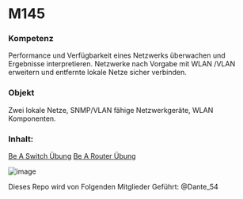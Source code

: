 # M145
### Kompetenz
Performance und Verfügbarkeit eines Netzwerks überwachen und Ergebnisse interpretieren. Netzwerke nach Vorgabe mit WLAN /VLAN erweitern und entfernte lokale Netze sicher verbinden.

### Objekt
Zwei lokale Netze, SNMP/VLAN fähige Netzwerkgeräte, WLAN Komponenten.

### Inhalt: 
[Be A Switch Übung](/BeASwitch-Übung.md)
[Be A Router Übung](/BeARouter-Übung.md)

![image](https://github.com/user-attachments/assets/e11eba83-39d5-4a1d-b04d-9fda2d06ccc0)

Dieses Repo wird von Folgenden Mitglieder Geführt:
@Dante_54
